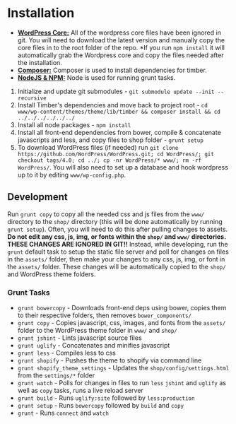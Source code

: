 # Installation

- **[WordPress Core:](https://github.com/WordPress/WordPress)** All of the wordpress core files have been ignored in git. You will need to download the latest version and manually copy the core files in to the root folder of the repo. *If you run `npm install` it will automatically grab the Wordpress core and copy the files needed after the installation.
- **[Composer:](https://getcomposer.org/)** Composer is used to install dependencies for timber.
- **[NodeJS & NPM:](http://nodejs.org/)** Node is used for running grunt tasks.

1. Initialize and update git submodules - `git submodule update --init --recursive`
2. Install Timber's dependencies and move back to project root - `cd www/wp-content/themes/theme/lib/timber && composer install && cd ../../../../../../`
3. Install all node packages - `npm install`
4. Install all front-end dependencies from bower, compile & concatenate javascripts and less, and copy files to shop folder - `grunt setup`
5. To download WordPress files (if needed) run `git clone https://github.com/WordPress/WordPress.git; cd WordPress/; git checkout tags/4.0; cd ../; cp -nr WordPress/* www/; rm -rf WordPress/`. You will also need to set up a database and hook wordpress up to it by editing `www/wp-config.php`.

## Development

Run `grunt copy` to copy all the needed css and js files from the `www/` directory to the `shop/` directory (this will be done automatically by running `grunt setup`). Often, you will need to do this after pulling changes to assets. **Do not edit any css, js, img, or fonts within the `shop/` and `www/` directories. THESE CHANGES ARE IGNORED IN GIT!!** Instead, while developing, run the `grunt` default task to setup the static file server and poll for changes on files in the `assets/` folder, then make your changes to any css, js, img, or font in the `assets/` folder. These changes will be automatically copied to the `shop/` and WordPress theme folders.


### Grunt Tasks

- `grunt bowercopy` - Downloads front-end deps using bower, copies them to their respective folders, then removes `bower_components/`
- `grunt copy` - Copies javascript, css, images, and fonts from the `assets/` folder to the WordPress theme folder in `www/` and `shop/`
- `grunt jshint` - Lints javascript source files
- `grunt uglify` - Concatenates and minifies javascript
- `grunt less` - Compiles less to css
- `grunt shopify` - Pushes the theme to shopify via command line
- `grunt shopify_theme_settings` - Updates the `shop/config/settings.html` from the `settings/*` folder
- `grunt watch`  - Polls for changes in files to run `less` `jshint` and `uglify` as well as `copy` tasks, runs a live reload server
- `grunt build` -  Runs `uglify:site` followed by `less:production`
- `grunt setup` -  Runs `bowercopy` followed by `build` and `copy`
- `grunt` -  Runs `connect` and `watch`
